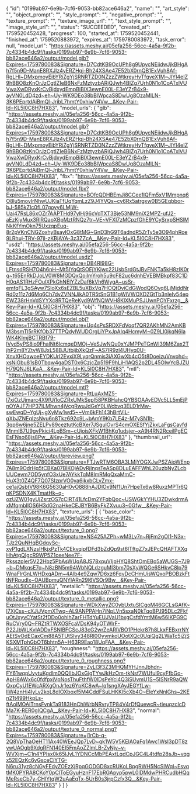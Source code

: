 {
    "id": "0199ab97-6e9b-7cf6-9053-bb82ace646a2",
    "name": "",
    "art_style": "",
    "object_prompt": "",
    "style_prompt": "",
    "negative_prompt": "",
    "texture_prompt": "",
    "texture_image_url": "",
    "text_style_prompt": "",
    "image_style_url": "",
    "status": "SUCCEEDED",
    "created_at": 1759520452428,
    "progress": 100,
    "started_at": 1759520452441,
    "finished_at": 1759520883972,
    "expires_at": 1759780083972,
    "task_error": null,
    "model_url": "https://assets.meshy.ai/05efa256-56cc-4a5a-9f2b-7c4334b4dc9f/tasks/0199ab97-6e9b-7cf6-9053-bb82ace646a2/output/model.glb?Expires=1759780083&Signature=D7CdtKB9OcUPh8g9UpycNEiidwJjkBHgAh7f5n9D-ManE8RXJlz4yERZHqj-Bh24XSAe47E52bX0rnQB1ExVuh8Af-RgLHl~DMxpmoyEibYRiZgYjSRNRTZD0NZzzZWtkreyHvTfgveX1M~JlYI4eIZ9hBBO8zKnOrJzCgtIZIeB6NxFzMztyzbARjQJwh4BIZg7Urh0N1o1CoATxlVUVwaXwDRyxKrCvBjdxydEmpBiBlX3ewnE00L-E3eYZrB4x9-ayVN0LdD4zd~eh~Uy-WK9DEo38bBlWpcaS8DwUg8OzaMlLN-3K6PEprtdAjBmQl-JribL7hmtY0xhiwY4Vw__&Key-Pair-Id=KL5I0C8H7HX83",
    "model_urls": {
        "glb": "https://assets.meshy.ai/05efa256-56cc-4a5a-9f2b-7c4334b4dc9f/tasks/0199ab97-6e9b-7cf6-9053-bb82ace646a2/output/model.glb?Expires=1759780083&Signature=D7CdtKB9OcUPh8g9UpycNEiidwJjkBHgAh7f5n9D-ManE8RXJlz4yERZHqj-Bh24XSAe47E52bX0rnQB1ExVuh8Af-RgLHl~DMxpmoyEibYRiZgYjSRNRTZD0NZzzZWtkreyHvTfgveX1M~JlYI4eIZ9hBBO8zKnOrJzCgtIZIeB6NxFzMztyzbARjQJwh4BIZg7Urh0N1o1CoATxlVUVwaXwDRyxKrCvBjdxydEmpBiBlX3ewnE00L-E3eYZrB4x9-ayVN0LdD4zd~eh~Uy-WK9DEo38bBlWpcaS8DwUg8OzaMlLN-3K6PEprtdAjBmQl-JribL7hmtY0xhiwY4Vw__&Key-Pair-Id=KL5I0C8H7HX83",
        "fbx": "https://assets.meshy.ai/05efa256-56cc-4a5a-9f2b-7c4334b4dc9f/tasks/0199ab97-6e9b-7cf6-9053-bb82ace646a2/output/model.fbx?Expires=1759780083&Signature=BOfcQDHBEmJi8CCee1lQFm5xV1Mmpnq6O8lu5moyIrNhwUJKiaTfUqYqmLzZ9J4YVQs~cy6Rx5atrgxw0B5GEqbbor-bJ-585kZIc0fL07goyy6LMjW-Uai47RsL86xOZr7AAPTHd97ylHj96cVqTXT3Bje53NM9niX2MPZ-ufJ2-aEzKjyMux3RlRQaoXBpMztRNQz7tr~VE~VFXI7zMCpzfGhE9YCySrxpSHSlMNkKfYmOkn75UxzqpEuq-8r2pVKnCNGZoxhyBsayIOxG8tMG~GnD3hG9T6adndR5ZrTy5e3O94phRoe9LRhuj-TRV-97jl-zKBjAYA-3z3ZZcA__&Key-Pair-Id=KL5I0C8H7HX83",
        "usdz": "https://assets.meshy.ai/05efa256-56cc-4a5a-9f2b-7c4334b4dc9f/tasks/0199ab97-6e9b-7cf6-9053-bb82ace646a2/output/model.usdz?Expires=1759780083&Signature=DB4Rl98G-LFtnsdRSH7O4h6nH~Mt5IYqQtSOEjYKjwc22UsbSrdGtJBvFNKTa5kH8zIK0rq~t65EnRkDJoLV0W8MGDQxQojImYroh5u9cF82uc6dnhEVEBMBkpf83C1DH0qAS1RHzFOulXPkGhNElYZzDaf6kVh6WygA~usSr-emfqFL3gSAyw7SIoXx6sEZBL5uXBxVq7HOQtDviCdGWodQ6Ovq6LjMjddNrRd0z11z7d6Mq6Ch7dvZVNNJikA0TR5tSnG1B1gWlVWOXDZGtTb3nIeIv54epEWZ38rHnVdSYYXc8RTQeReKyd9WfNQWVH8KlXMuPSJUwnPOYFxrzg__&Key-Pair-Id=KL5I0C8H7HX83",
        "obj": "https://assets.meshy.ai/05efa256-56cc-4a5a-9f2b-7c4334b4dc9f/tasks/0199ab97-6e9b-7cf6-9053-bb82ace646a2/output/model.obj?Expires=1759780083&Signature=Uq4sPsSRDXFdVoqf7QR2AKhMN2AmKBM3bsmTl5rRKfOb37TTPQdylWUDOrgLiYPxJpAIq4HcmyM~0Z9LI0jkqN6laWK4KImjBCTRBf79-lVyd5yPS8io9FhalNt6IcmqeDMOj~VeSJwNQu0xYJMPPeTGnWI39M6Zax2TjhP2m8YZtvW8JxL58BJUtbijbXkQzF~AS7IR9zl4UHyq0U-XnvXHOawoeEYDKUrl2EvxiX9LyqrQnmis3iAXGwXb4cO5t8DoeizuVnvohd~xsNiGbu81sB0Tbqw4gaDST0x6CzjcZp519F9hLiH1AQS2p2DL45OIwYcBJZUH79QNJ6LKaA__&Key-Pair-Id=KL5I0C8H7HX83",
        "mtl": "https://assets.meshy.ai/05efa256-56cc-4a5a-9f2b-7c4334b4dc9f/tasks/0199ab97-6e9b-7cf6-9053-bb82ace646a2/output/model.mtl?Expires=1759780083&Signature=RtLuAxMZ5-l7xiOzUjmarc4X9fUi1oCZRxUMkSepl58PKBHahcQYBSOAAyEDVc5LL5mEjPnOYAJF7HP37lLMhwn4jVcgRwuJdGeY0LWcbvq3ELD1rMw-swEwqD~YgUj~gXyMw1wd5~~Vm6kFh143hBrtViL-qXbJZNEqIzsNvu6n8Tkz692c9L~bAmY9Kb7LE4z-M7ySN1lt-3qp6w6jne5ZELPv89ceztutKcBXer7JSgulOvrS4cmOXESfYjZkxLaFgsCavfdMnmlB7U9gvPkici4LpBSm~cUjoisXFkW1BhKg1udsjer~xA9t4RN2RceilPgECEsFNso68js8Pw__&Key-Pair-Id=KL5I0C8H7HX83"
    },
    "thumbnail_url": "https://assets.meshy.ai/05efa256-56cc-4a5a-9f2b-7c4334b4dc9f/tasks/0199ab97-6e9b-7cf6-9053-bb82ace646a2/output/preview.png?Expires=1759780083&Signature=FTJwRTM6OBA3LMjYOGXJwPSZAioWEnp7A8m9OdrHg5tCBKa07BlKOjADvRjInqsTeASp8DLuEAFFWhL20uzbNyZLcbUUCevm7OD5ynfO3xUe7AYkkTqM8lmRMqQxaMmC-HuX3t0Z4QF7Q07SIzprVO0ya6jkxbCLvZmx-ce1ajQsbtV98K6G5630aH0vO888hAJDlOx9Nf1Un7HpeTx6w8RuxzMPTr6QnKPSDNX4KTmatHk~q-ozUZW01gyUjZsrzOS7cCIRT41LfcDm2YFqbQoc~USWGkYYHU3ZDwkdrmAxMfqmbIlOS6H3dG2naHkeCEJBYB6ByFkZXvuu3~0Gfw__&Key-Pair-Id=KL5I0C8H7HX83",
    "texture_urls": [
        {
            "base_color": "https://assets.meshy.ai/05efa256-56cc-4a5a-9f2b-7c4334b4dc9f/tasks/0199ab97-6e9b-7cf6-9053-bb82ace646a2/output/texture_0.png?Expires=1759780083&Signature=NS425AZPh~wM3Lv7n~RjFm2gOI1-N3x-TJz2QuNHqBGdqySc-xvP1gdLXNzslHkjxPzTk4CEkvqipfDFd3bZdQp9st6lTftgZ7xJEPcQHAFTXXqHhAtgQIgcR9WP5Z1ceeNee7F-PksszpIer5V22Hbz5PbAsWUqA8JS78xpuVIjpHYQ8ShtOmEBo5aWUGS~7J9~b~DMkqsE7q~N8zBN5m94WbNQLdzguMI3bm70sXyWQGe6SHkvC8lp79WnaFlrGnLWHDxqADm~4Alb4e9Zqw7D6xz6FqvDcCHmUisWQxoPBOBzkFttNFRpudlx~OAUBpmuQNYlARn29l6VSOr9Bw__&Key-Pair-Id=KL5I0C8H7HX83",
            "metallic": "https://assets.meshy.ai/05efa256-56cc-4a5a-9f2b-7c4334b4dc9f/tasks/0199ab97-6e9b-7cf6-9053-bb82ace646a2/output/texture_0_metallic.png?Expires=1759780083&Signature=WDkXwyZC0ybUxtuSICgoM46GCLsGAfK~I7XjCss~cXJiJVpmXTwq~AL9ANPPAHn7iNpLVn5sxaN0kTqoBPJ95DLc2FkfuOtJxyvCYatSt2fDDo0ohIhZarFHTdYuEUJVaU1bxgCsfdYmtM6w56IKPG9CRuCVry0Q~FRZtRTWXOSFcaVDsK94yOTWlrF-P22JbWLKvIADDxFSNIBFCScJ83cG2wrZeARlVBO1PHekr87h8LkxFEBxrrNYAEtSvOdECaxCm88A5TUtSIvy348Rl0OyvmkoUOotXQc0UqiQg2LWaTc5jZjSKSXMTphGbOT6bhtn5A~H63R9Eao18UqFAA__&Key-Pair-Id=KL5I0C8H7HX83",
            "roughness": "https://assets.meshy.ai/05efa256-56cc-4a5a-9f2b-7c4334b4dc9f/tasks/0199ab97-6e9b-7cf6-9053-bb82ace646a2/output/texture_0_roughness.png?Expires=1759780083&Signature=ZyLl3f3Z3MHQMYHJnnJbhdn-FY61wqpUvytuKgdlm0QQIIbJOxGigTYwJkHzOm-tkNsf7WUful9cyFfbGo-ApH8AWx6c0fdfpxjVpNosThuFthfW0lDsPeYci4Q3iSUvmU1S~5ISNrR9aQWQxpCyU1EWcARXgOnJr1ez6YpKC8wA~lq1sngXAyJEGYfLw-llW4znHj4IyLv2koL8dIOXboxf5M4CddFSuLHKKl5cXb4O~EleYxNnlGhs~2KEn21t499HkpLs-ftAolMOAiTrnsFvnkTa9183HnChiWrbNRvryTP84V4rDfQuewcR~tieuqzcIcDMa7K-RER0gIQCgA__&Key-Pair-Id=KL5I0C8H7HX83",
            "normal": "https://assets.meshy.ai/05efa256-56cc-4a5a-9f2b-7c4334b4dc9f/tasks/0199ab97-6e9b-7cf6-9053-bb82ace646a2/output/texture_0_normal.png?Expires=1759780083&Signature=j1rCb-q-2Q8VpThaOeHT11Ax40WEeJQp7LvD~qk1W5V5KElAOaFq1Awc1WsI3pDT8zywUAOgb9XdgRFN140EI5FmAoZZlmLB-ZvNjv~v-WVXjm~C1n4YPlsx0k65lJyL1YDNCcMbPEAxtLqdCpJGC4L4tdfp28sJb~vqgx52EQzKc6vGsceCiYTG-N6ru31yz8cNGyFEdyZOEzXjRpqGODGD8xcRUKoLBpgRWH5NcSIWql~EsvqtMK0PYRA8CKoY0pClToEGyuHznF17EbRGApyp5pwL0lDMdwPHRCudbHQqMeRseCb7y-CHlYtqW2uAaEqTx-5UrB0s3jrpCzfx3Q__&Key-Pair-Id=KL5I0C8H7HX83"
        }
    ]
}